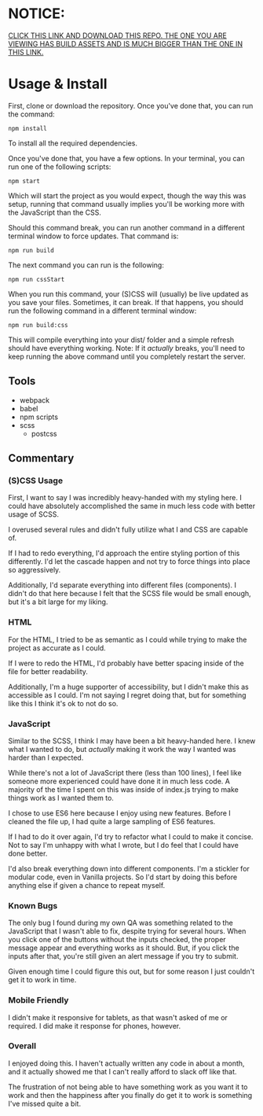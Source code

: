 # NOTICE:

[CLICK THIS LINK AND DOWNLOAD THIS REPO. THE ONE YOU ARE VIEWING HAS BUILD ASSETS AND IS MUCH BIGGER THAN THE ONE IN THIS LINK.](https://github.com/Joey-Robinson/agf-dev)

# Usage & Install

First, clone or download the repository. Once you've done that, you can run the command:

```
npm install
```

To install all the required dependencies.

Once you've done that, you have a few options. In your terminal, you can run one of the following scripts:

```
npm start
```

Which will start the project as you would expect, though the way this was setup, running that command usually implies you'll be working more with the JavaScript than the CSS.

Should this command break, you can run another command in a different terminal window to force updates. That command is:

```
npm run build
```

The next command you can run is the following:

```
npm run cssStart
```

When you run this command, your (S)CSS will (usually) be live updated as you save your files. Sometimes, it can break. If that happens, you should run the following command in a different terminal window:

```
npm run build:css
```

This will compile everything into your dist/ folder and a simple refresh should have everything working. Note: If it _actually_ breaks, you'll need to keep running the above command until you completely restart the server.

## Tools

- webpack
- babel
- npm scripts
- scss
  - postcss

## Commentary

### (S)CSS Usage

First, I want to say I was incredibly heavy-handed with my styling here. I could have absolutely accomplished the same in much less code with better usage of SCSS.

I overused several rules and didn't fully utilize what I and CSS are capable of.

If I had to redo everything, I'd approach the entire styling portion of this differently. I'd let the cascade happen and not try to force things into place so aggressively.

Additionally, I'd separate everything into different files (components). I didn't do that here because I felt that the SCSS file would be small enough, but it's a bit large for my liking.

### HTML

For the HTML, I tried to be as semantic as I could while trying to make the project as accurate as I could.

If I were to redo the HTML, I'd probably have better spacing inside of the file for better readability.

Additionally, I'm a huge supporter of accessibility, but I didn't make this as accessible as I could. I'm not saying I regret doing that, but for something like this I think it's ok to not do so.

### JavaScript

Similar to the SCSS, I think I may have been a bit heavy-handed here. I knew what I wanted to do, but _actually_ making it work the way I wanted was harder than I expected.

While there's not a lot of JavaScript there (less than 100 lines), I feel like someone more experienced could have done it in much less code. A majority of the time I spent on this was inside of index.js trying to make things work as I wanted them to.

I chose to use ES6 here because I enjoy using new features. Before I cleaned the file up, I had quite a large sampling of ES6 features.

If I had to do it over again, I'd try to refactor what I could to make it concise. Not to say I'm unhappy with what I wrote, but I do feel that I could have done better.

I'd also break everything down into different components. I'm a stickler for modular code, even in Vanilla projects. So I'd start by doing this before anything else if given a chance to repeat myself.

### Known Bugs

The only bug I found during my own QA was something related to the JavaScript that I wasn't able to fix, despite trying for several hours. When you click one of the buttons without the inputs checked, the proper message appear and everything works as it should. But, if you click the inputs after that, you're still given an alert message if you try to submit.

Given enough time I could figure this out, but for some reason I just couldn't get it to work in time.

### Mobile Friendly

I didn't make it responsive for tablets, as that wasn't asked of me or required. I did make it response for phones, however.

### Overall

I enjoyed doing this. I haven't actually written any code in about a month, and it actually showed me that I can't really afford to slack off like that.

The frustration of not being able to have something work as you want it to work and then the happiness after you finally do get it to work is something I've missed quite a bit.
